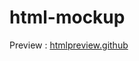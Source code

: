 # html-mockup


Preview : 
[htmlpreview.github](https://htmlpreview.github.io/?https://github.com/ArcShift/html-mockup/master/index.html)
